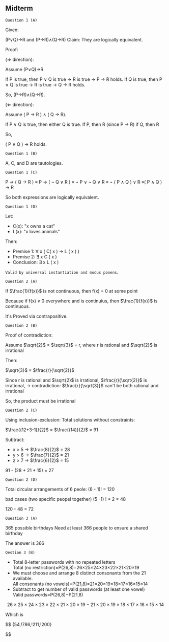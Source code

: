 ## Midterm

`Question 1 (A)`

Given:

(P∨Q)→R and (P→R)∧(Q→R)
Claim: They are logically equivalent.

Proof:

(⇒ direction):

Assume (P∨Q)→R.

If P is true, then P ∨ Q is true → R is true → P → R holds.
If Q is true, then P ∨ Q is true → R is true → Q → R holds.

So, (P→R)∧(Q→R).

(⇐ direction):

Assume ( P → R ) ∧ ( Q → R).

If P ∨ Q is true, then either Q is true.
If P, then R (since P → R)
if Q, then R

So,

( P ∨ Q ) → R holds.

`Question 1 (B)`

A, C, and D are tautologies.

`Question 1 (C)`

P → ( Q → R ) ≡ P → ( ¬ Q ∨ R ) ≡ ¬ P ∨ ¬ Q ∨ R ≡ ¬ ( P ∧ Q ) ∨ R ≡( P ∧ Q ) → R

So both expressions are logically equivalent.

`Question 1 (D)`

Let:

- C(x): "x owns a cat"
- L(x): "x loves animals"

Then:

- Premise 1: ∀ x ( C( x ) → L ( x ) )
- Premise 2: ∃ x C ( x )
- Conclusion: ∃ x L ( x )

`Valid by universal instantiation and modus ponens`.

`Question 2 (A)`

If $\frac{1}{f(x)}$ is not continuous, then f(x) = 0 at some point

Because if f(x) ≠ 0 everywhere and is continuius, then $\frac{1}{f(x)}$ is continuous.

It's Proved via contrapositive.

`Question 2 (B)`

Proof of contradiction:

Assume $\sqrt{2}$ \* $\sqrt{3}$ = r, where r is rational and $\sqrt{2}$ is irrational

Then:

$\sqrt{3}$ = $\frac{r}{\sqrt{2}}$

Since r is rational and $\sqrt{2}$ is irrational, $\frac{r}{\sqrt{2}}$
is irrational,
-> contradiction: $\frac{r}{\sqrt{3}}$ can't be both rational and irrational

So, the product must be irrational

`Question 2 (C)`

Using inclusion-exclusion:
Total solutions without constraints:

$\frac{(12+3-1)}{2}$ = $\frac{(14)}{2}$ = 91

Subtract:

- x > 5 -> $\frac{8}{2}$ = 28
- y > 6 -> $\frac{7}{2}$ = 21
- z > 7 -> $\frac{6}{2}$ = 15

91 - (28 + 21 + 15) = 27

`Question 2 (D)`

Total circular arrangements of 6 peole: (6 - 1)! = 120

bad cases (two specific peopel together)
(5 -1) ! \* 2 = 48

120 - 48 = 72

`Question 3 (A)`

365 possible birthdays
Need at least 366 people to ensure a shared birthday

The answer is 366

`Qestion 3 (B)`

- Total 8-letter passwords with no repeated letters
  Total (no restriction)=P(26,8)=26×25×24×23×22×21×20×19
- We must choose and arrange 8 distinct consonants from the 21 available.
  All consonants (no vowels)=P(21,8)=21×20×19×18×17×16×15×14
- Subtract to get number of valid passwords (at least one vowel)
  Valid passwords=P(26,8)−P(21,8)

$$
{26 \times 25 \times 24 \times 23 \times 22 \times 21 \times 20 \times 19 - 21 \times 20 \times 19 \times 18 \times 17 \times 16 \times 15 \times 14}
$$

Which is

$$
{54,\!786,\!211,\!200}


$$
